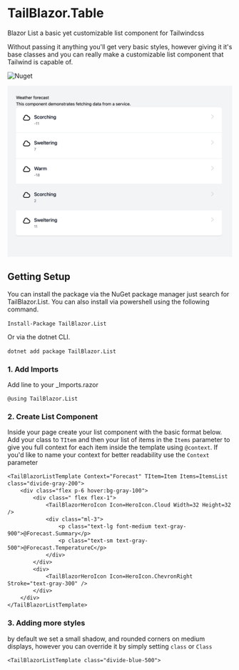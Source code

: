 # TailBlazor.Table

Blazor List a basic yet customizable list component for Tailwindcss

Without passing it anything you'll get very basic styles, however giving it it's base classes and you can really make a customizable list component that Tailwind is capable of.

![Nuget](https://img.shields.io/nuget/v/TailBlazor.List.svg)

![Demo](screenshot.png)

## Getting Setup

You can install the package via the NuGet package manager just search for TailBlazor.List. You can also install via powershell using the following command.

`Install-Package TailBlazor.List`

Or via the dotnet CLI.

`dotnet add package TailBlazor.List`

### 1. Add Imports

Add line to your \_Imports.razor

```
@using TailBlazor.List
```

### 2. Create List Component

Inside your page create your list component with the basic format below. Add your class to `TItem` and then your list of items in the `Items` parameter to give you full context for each item inside the template using `@context`. If you'd like to name your context for better readability use the `Context` parameter

```
<TailBlazorListTemplate Context="Forecast" TItem=Item Items=ItemsList class="divide-gray-200">
    <div class="flex p-6 hover:bg-gray-100">
        <div class=" flex flex-1">
            <TailBlazorHeroIcon Icon=HeroIcon.Cloud Width=32 Height=32 />
            <div class="ml-3">
                <p class="text-lg font-medium text-gray-900">@Forecast.Summary</p>
                <p class="text-sm text-gray-500">@Forecast.TemperatureC</p>
            </div>
        </div>
        <div>
            <TailBlazorHeroIcon Icon=HeroIcon.ChevronRight Stroke="text-gray-300" />
        </div>
    </div>
</TailBlazorListTemplate>
```

### 3. Adding more styles

by default we set a small shadow, and rounded corners on medium displays, however you can override it by simply setting `class` or `Class`

```
<TailBlazorListTemplate class="divide-blue-500">
```